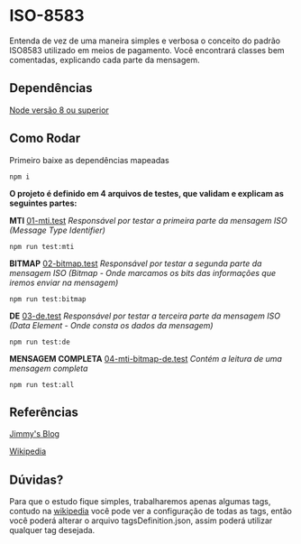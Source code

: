 # ISO-8583
Entenda de vez de uma maneira simples e verbosa o conceito do padrão ISO8583 utilizado em meios de pagamento.
Você encontrará classes bem comentadas, explicando cada parte da mensagem.


## Dependências
[Node versão 8 ou superior](https://nodejs.org/en/)

## Como Rodar
Primeiro baixe as dependências mapeadas
```
npm i
```

**O projeto é definido em 4 arquivos de testes, que validam e explicam as seguintes partes:**

**MTI** [01-mti.test](01-mti.test.js) *Responsável por testar a primeira parte da mensagem ISO (Message Type Identifier)*
```
npm run test:mti
```

**BITMAP** [02-bitmap.test](02-bitmap.test.js) *Responsável por testar a segunda parte da mensagem ISO (Bitmap - Onde marcamos os bits das informações que iremos enviar na mensagem)*
```
npm run test:bitmap
```

**DE** [03-de.test](03-de.test.js) *Responsável por testar a terceira parte da mensagem ISO (Data Element - Onde consta os dados da mensagem)*

```
npm run test:de
```

**MENSAGEM COMPLETA** [04-mti-bitmap-de.test](04-mti-bitmap-de.test.js)  *Contém a leitura de uma mensagem completa*
```
npm run test:all
```

## Referências
[Jimmy's Blog](http://jimmod.com/blog/2011/07/25/jimmys-blog-iso-8583-introduction-beginners-tutorial/)

[Wikipedia](https://en.wikipedia.org/wiki/ISO_8583)


## Dúvidas?

Para que o estudo fique simples, trabalharemos apenas algumas tags, contudo na [wikipedia](https://en.wikipedia.org/wiki/ISO_8583) você pode ver a configuração de todas as tags, então você poderá alterar o arquivo tagsDefinition.json, assim poderá utilizar qualquer tag desejada.